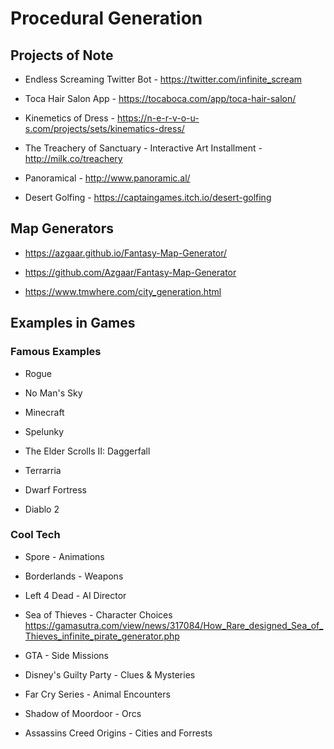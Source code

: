 # Procedural Generation  

## Projects of Note

- Endless Screaming Twitter Bot - https://twitter.com/infinite_scream

- Toca Hair Salon App - https://tocaboca.com/app/toca-hair-salon/

- Kinemetics of Dress - https://n-e-r-v-o-u-s.com/projects/sets/kinematics-dress/

- The Treachery of Sanctuary - Interactive Art Installment - http://milk.co/treachery

- Panoramical - http://www.panoramic.al/

- Desert Golfing - https://captaingames.itch.io/desert-golfing

## Map Generators
- https://azgaar.github.io/Fantasy-Map-Generator/
- https://github.com/Azgaar/Fantasy-Map-Generator

- https://www.tmwhere.com/city_generation.html

## Examples in Games

### Famous Examples
- Rogue

- No Man's Sky

- Minecraft

- Spelunky

- The Elder Scrolls II: Daggerfall 

- Terrarria

- Dwarf Fortress

- Diablo 2

### Cool Tech
- Spore - Animations

- Borderlands - Weapons

- Left 4 Dead - AI Director

- Sea of Thieves - Character Choices https://gamasutra.com/view/news/317084/How_Rare_designed_Sea_of_Thieves_infinite_pirate_generator.php

- GTA - Side Missions

- Disney's Guilty Party - Clues & Mysteries

- Far Cry Series - Animal Encounters

- Shadow of Moordoor - Orcs

- Assassins Creed Origins - Cities and Forrests
